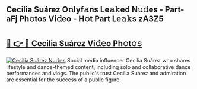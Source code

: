 ## Cecilia Suárez O𝚗lyf𝚊ns Le𝚊𝚔ed N𝚞𝚍es - Part-aFj Ph𝚘tos Vi𝚍eo - H𝚘t Part Le𝚊𝚔s zA3Z5

# <h2><a href="http://hf29yu5.feru.top/?c=Cecilia+Su%c3%a1rez">🔗 👉 🔴 Cecilia Suárez Vi𝚍𝚎o Ph𝚘t𝚘𝚜</a></h2>

[![Cecilia Suárez Nu𝚍𝚎s](https://i.imgur.com/0TWrTi3.gif)](http://hf29yu5.feru.top/?c=Cecilia+Su%c3%a1rez)
Social media influencer Cecilia Suárez who shares lifestyle and dance-themed content, including solo and collaborative dance performances and vlogs. The public's trust Cecilia Suárez and admiration are essential for the success of a public figure. 
